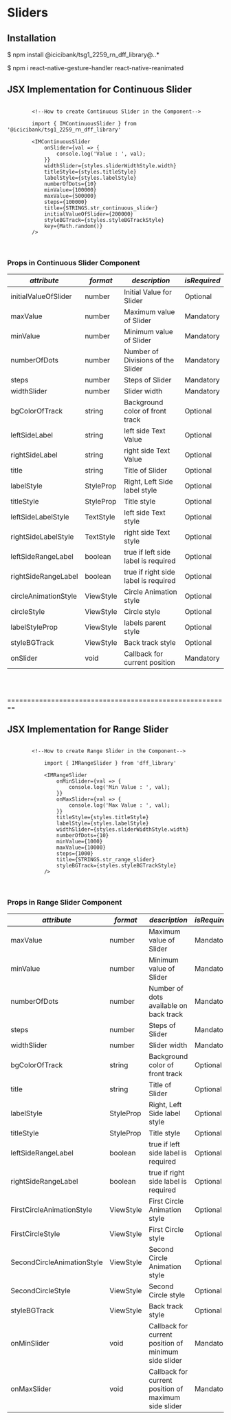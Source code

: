 # Sliders

## Installation

$ npm install @icicibank/tsg1_2259_rn_dff_library@*.*.*

<!--Other dependencies using npm -->

$ npm i react-native-gesture-handler react-native-reanimated

## JSX Implementation for Continuous Slider

```JSX

        <!--How to create Continuous Slider in the Component-->

        import { IMContinuousSlider } from '@icicibank/tsg1_2259_rn_dff_library'

        <IMContinuousSlider
            onSlider={val => {
                console.log('Value : ', val);
            }}
            widthSlider={styles.sliderWidthStyle.width}
            titleStyle={styles.titleStyle}
            labelStyle={styles.labelStyle}
            numberOfDots={10}
            minValue={100000}
            maxValue={500000}
            steps={100000}
            title={STRINGS.str_continuous_slider}
            initialValueOfSlider={200000}
            styleBGTrack={styles.styleBGTrackStyle}
            key={Math.random()}
        />
```

<br/>

### Props in Continuous Slider Component

| **_attribute_**      | **_format_**         | **_description_**                    | **_isRequired_** |
| -------------------- | -------------------- | ------------------------------------ | ---------------- |
| initialValueOfSlider | number               | Initial Value for Slider             | Optional         |
| maxValue             | number               | Maximum value of Slider              | Mandatory        |
| minValue             | number               | Minimum value of Slider              | Mandatory        |
| numberOfDots         | number               | Number of Divisions of the Slider    | Mandatory        |
| steps                | number               | Steps of Slider                      | Mandatory        |
| widthSlider          | number               | Slider width                         | Mandatory        |
| bgColorOfTrack       | string               | Background color of front track      | Optional         |
| leftSideLabel        | string               | left side Text Value                 | Optional         |
| rightSideLabel       | string               | right side Text Value                | Optional         |
| title                | string               | Title of Slider                      | Optional         |
| labelStyle           | StyleProp<TextStyle> | Right, Left Side label style         | Optional         |
| titleStyle           | StyleProp<TextStyle> | Title style                          | Optional         |
| leftSideLabelStyle   | TextStyle            | left side Text style                 | Optional         |
| rightSideLabelStyle  | TextStyle            | right side Text style                | Optional         |
| leftSideRangeLabel   | boolean              | true if left side label is required  | Optional         |
| rightSideRangeLabel  | boolean              | true if right side label is required | Optional         |
| circleAnimationStyle | ViewStyle            | Circle Animation style               | Optional         |
| circleStyle          | ViewStyle            | Circle style                         | Optional         |
| labelStyleProp       | ViewStyle            | labels parent style                  | Optional         |
| styleBGTrack         | ViewStyle            | Back track style                     | Optional         |
| onSlider             | void                 | Callback for current position        | Mandatory        |

<br/>
<br/>

========================================================

## JSX Implementation for Range Slider

```JSX

        <!--How to create Range Slider in the Component-->

            import { IMRangeSlider } from 'dff_library'

            <IMRangeSlider
                onMinSlider={val => {
                    console.log('Min Value : ', val);
                }}
                onMaxSlider={val => {
                    console.log('Max Value : ', val);
                }}
                titleStyle={styles.titleStyle}
                labelStyle={styles.labelStyle}
                widthSlider={styles.sliderWidthStyle.width}
                numberOfDots={10}
                minValue={1000}
                maxValue={10000}
                steps={1000}
                title={STRINGS.str_range_slider}
                styleBGTrack={styles.styleBGTrackStyle}
            />
```

<br/>

### Props in Range Slider Component

| **_attribute_**            | **_format_**         | **_description_**                                    | **_isRequired_** |
| -------------------------- | -------------------- | ---------------------------------------------------- | ---------------- |
| maxValue                   | number               | Maximum value of Slider                              | Mandatory        |
| minValue                   | number               | Minimum value of Slider                              | Mandatory        |
| numberOfDots               | number               | Number of dots available on back track               | Mandatory        |
| steps                      | number               | Steps of Slider                                      | Mandatory        |
| widthSlider                | number               | Slider width                                         | Mandatory        |
| bgColorOfTrack             | string               | Background color of front track                      | Optional         |
| title                      | string               | Title of Slider                                      | Optional         |
| labelStyle                 | StyleProp<TextStyle> | Right, Left Side label style                         | Optional         |
| titleStyle                 | StyleProp<TextStyle> | Title style                                          | Optional         |
| leftSideRangeLabel         | boolean              | true if left side label is required                  | Optional         |
| rightSideRangeLabel        | boolean              | true if right side label is required                 | Optional         |
| FirstCircleAnimationStyle  | ViewStyle            | First Circle Animation style                         | Optional         |
| FirstCircleStyle           | ViewStyle            | First Circle style                                   | Optional         |
| SecondCircleAnimationStyle | ViewStyle            | Second Circle Animation style                        | Optional         |
| SecondCircleStyle          | ViewStyle            | Second Circle style                                  | Optional         |
| styleBGTrack               | ViewStyle            | Back track style                                     | Optional         |
| onMinSlider                | void                 | Callback for current position of minimum side slider | Mandatory        |
| onMaxSlider                | void                 | Callback for current position of maximum side slider | Mandatory        |

<br/>
<br/>
